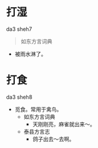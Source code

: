 # 打湿
da3 sheh7
> 如东方言词典
- 被雨水淋了。

# 打食
da3 sheh8
+ 觅食。常用于禽鸟。
  * 如东方言词典
    - 天刚刚亮，麻雀就出来～。
  * 泰县方言志
    - 鸽子出去～去啊。
